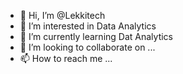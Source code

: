 - 👋 Hi, I’m @Lekkitech
- 👀 I’m interested in Data Analytics 
- 🌱 I’m currently learning Dat Analytics 
- 💞️ I’m looking to collaborate on ...
- 📫 How to reach me ...

<!---
Lekkitech/Lekkitech is a ✨ special ✨ repository because its `README.md` (this file) appears on your GitHub profile.
You can click the Preview link to take a look at your changes.
--->
